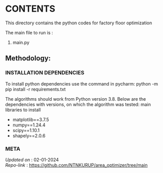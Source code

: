 
# CONTENTS

This directory contains the python codes for factory floor optimization

The main file to run is :
1. main.py

## Methodology:
                        

### INSTALLATION DEPENDENCIES

To install python dependencies use the command in pycharm: python -m pip install -r requirements.txt


The algorithms should work from Python version 3.8. Below are the dependencies with 
versions, on which the algorithm was tested: main libraries to install
* matplotlib==3.7.5
* numpy==1.24.4
* scipy==1.10.1
* shapely==2.0.6
 

### META                                                                                                                
*Updated on*  : 02-01-2024             
*Repo-link*  : https://github.com/NTNKURUP/area_optimizer/tree/main
